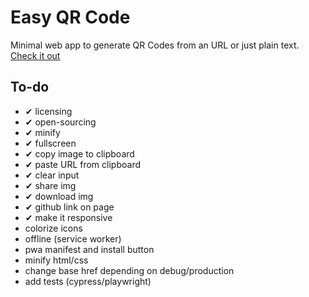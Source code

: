 Easy QR Code
====

Minimal web app to generate QR Codes from an URL or just plain text.
[Check it out](vitorTheDev.github.io/easy-qr-code/)

To-do
----

- ✔ licensing
- ✔ open-sourcing
- ✔ minify
- ✔ fullscreen
- ✔ copy image to clipboard
- ✔ paste URL from clipboard
- ✔ clear input
- ✔ share img
- ✔ download img
- ✔ github link on page
- ✔ make it responsive
- colorize icons
- offline (service worker)
- pwa manifest and install button
- minify html/css
- change base href depending on debug/production
- add tests (cypress/playwright)
